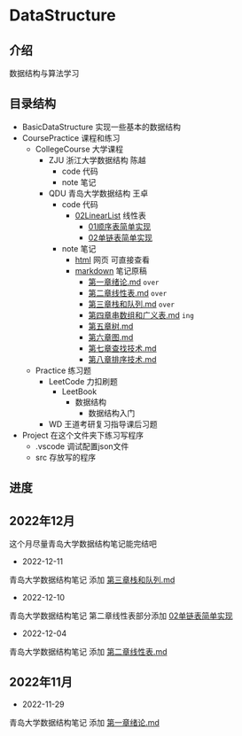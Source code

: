 # DataStructure

## 介绍

数据结构与算法学习

## 目录结构

- BasicDataStructure 实现一些基本的数据结构
- CoursePractice 课程和练习
  - CollegeCourse 大学课程
    - ZJU 浙江大学数据结构 陈越
      - code 代码
      - note 笔记
    - QDU 青岛大学数据结构 王卓
      - code 代码
        - [02LinearList](https://github.com/star-air/DataStructure/tree/main/CoursePractice/CollegeCourse/QDU/code/02LinearList) 线性表
          - [01顺序表简单实现](https://github.com/star-air/DataStructure/tree/main/CoursePractice/CollegeCourse/QDU/code/02LinearList/01%E9%A1%BA%E5%BA%8F%E8%A1%A8%E7%AE%80%E5%8D%95%E5%AE%9E%E7%8E%B0)
          - [02单链表简单实现](https://github.com/star-air/DataStructure/tree/main/CoursePractice/CollegeCourse/QDU/code/02LinearList/02%E5%8D%95%E9%93%BE%E8%A1%A8%E7%AE%80%E5%8D%95%E5%AE%9E%E7%8E%B0)
      - note 笔记
        - [html](https://github.com/star-air/DataStructure/tree/main/CoursePractice/CollegeCourse/QDU/note/html) 网页 可直接查看
        - [markdown](https://github.com/star-air/DataStructure/tree/main/CoursePractice/CollegeCourse/QDU/note/markdown) 笔记原稿
          - [第一章绪论.md](https://github.com/star-air/DataStructure/blob/main/CoursePractice/CollegeCourse/QDU/note/markdown/01%E7%AC%AC%E4%B8%80%E7%AB%A0%E7%BB%AA%E8%AE%BA.md) `over` 
          - [第二章线性表.md](https://github.com/star-air/DataStructure/blob/main/CoursePractice/CollegeCourse/QDU/note/markdown/02%E7%AC%AC%E4%BA%8C%E7%AB%A0%E7%BA%BF%E6%80%A7%E8%A1%A8.md) `over`
          - [第三章栈和队列.md](https://github.com/star-air/DataStructure/blob/main/CoursePractice/CollegeCourse/QDU/note/markdown/03%E7%AC%AC%E4%B8%89%E7%AB%A0%E6%A0%88%E5%92%8C%E9%98%9F%E5%88%97.md) `over` 
          - [第四章串数组和广义表.md](https://github.com/star-air/DataStructure/blob/main/CoursePractice/CollegeCourse/QDU/note/markdown/04%E7%AC%AC%E5%9B%9B%E7%AB%A0%E4%B8%B2%E6%95%B0%E7%BB%84%E5%92%8C%E5%B9%BF%E4%B9%89%E8%A1%A8.md) `ing`
          - [第五章树.md](https://github.com/star-air/DataStructure/blob/main/CoursePractice/CollegeCourse/QDU/note/markdown/05%E7%AC%AC%E4%BA%94%E7%AB%A0%E6%A0%91.md)
          - [第六章图.md](https://github.com/star-air/DataStructure/blob/main/CoursePractice/CollegeCourse/QDU/note/markdown/06%E7%AC%AC%E5%85%AD%E7%AB%A0%E5%9B%BE.md)
          - [第七章查找技术.md](https://github.com/star-air/DataStructure/blob/main/CoursePractice/CollegeCourse/QDU/note/markdown/07%E7%AC%AC%E4%B8%83%E7%AB%A0%E6%9F%A5%E6%89%BE%E6%8A%80%E6%9C%AF.md)
          - [第八章排序技术.md](https://github.com/star-air/DataStructure/blob/main/CoursePractice/CollegeCourse/QDU/note/markdown/08%E7%AC%AC%E5%85%AB%E7%AB%A0%E6%8E%92%E5%BA%8F%E6%8A%80%E6%9C%AF.md)
  - Practice 练习题
    - LeetCode 力扣刷题
      - LeetBook 
        - 数据结构
          - 数据结构入门 
    - WD 王道考研复习指导课后习题
- Project 在这个文件夹下练习写程序
  - .vscode 调试配置json文件
  - src 存放写的程序


## 进度

## 2022年12月

这个月尽量青岛大学数据结构笔记能完结吧

- 2022-12-11

青岛大学数据结构笔记 添加 [第三章栈和队列.md](https://github.com/star-air/DataStructure/blob/main/CoursePractice/CollegeCourse/QDU/note/markdown/03%E7%AC%AC%E4%B8%89%E7%AB%A0%E6%A0%88%E5%92%8C%E9%98%9F%E5%88%97.md)

- 2022-12-10 

青岛大学数据结构笔记 第二章线性表部分添加 [02单链表简单实现](https://github.com/star-air/DataStructure/tree/main/CoursePractice/CollegeCourse/QDU/code/02LinearList/02%E5%8D%95%E9%93%BE%E8%A1%A8%E7%AE%80%E5%8D%95%E5%AE%9E%E7%8E%B0)


- 2022-12-04 

青岛大学数据结构笔记 添加 [第二章线性表.md](https://github.com/star-air/DataStructure/blob/main/CoursePractice/CollegeCourse/QDU/note/markdown/02%E7%AC%AC%E4%BA%8C%E7%AB%A0%E7%BA%BF%E6%80%A7%E8%A1%A8.md)


## 2022年11月

- 2022-11-29

青岛大学数据结构笔记 添加 [第一章绪论.md](https://github.com/star-air/DataStructure/blob/main/CoursePractice/CollegeCourse/QDU/note/markdown/01%E7%AC%AC%E4%B8%80%E7%AB%A0%E7%BB%AA%E8%AE%BA.md)



